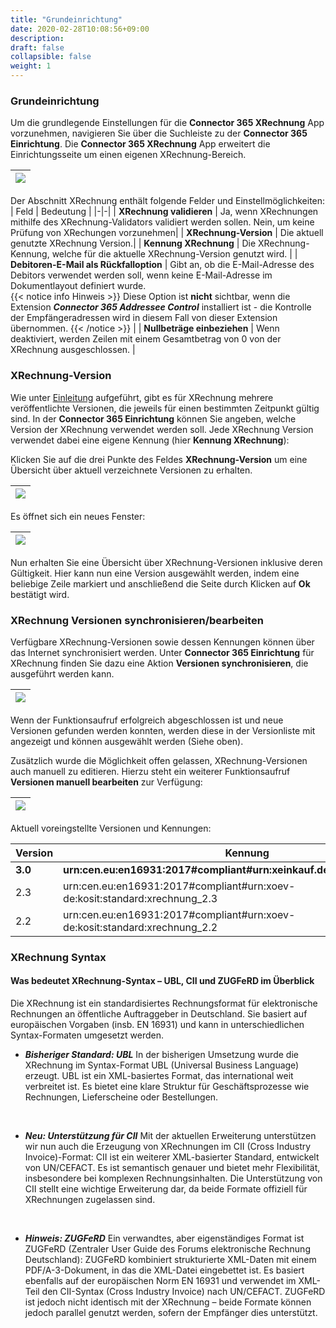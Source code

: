 ```yaml
---
title: "Grundeinrichtung"
date: 2020-02-28T10:08:56+09:00
description: 
draft: false
collapsible: false
weight: 1
---
```

### Grundeinrichtung

Um die grundlegende Einstellungen für die **Connector 365 XRechnung** App vorzunehmen, navigieren Sie über die Suchleiste
zu der **Connector 365 Einrichtung**. 
Die **Connector 365 XRechnung** App erweitert die Einrichtungsseite um einen eigenen XRechnung-Bereich.

|![](/images/apps/XRechnung/de/xr-setup.png)|
|-|

Der Abschnitt XRechnung enthält folgende Felder und Einstellmöglichkeiten:
| Feld | Bedeutung |
|-|-|
| **XRechnung validieren** | Ja, wenn XRechnungen mithilfe des XRechnung-Validators validiert werden sollen. Nein, um keine Prüfung von XRechungen vorzunehmen|
| **XRechnung-Version** | Die aktuell genutzte XRechnung Version.|
| **Kennung XRechnung** | Die XRechnung-Kennung, welche für die aktuelle XRechnung-Version genutzt wird. |
| **Debitoren-E-Mail als Rückfalloption** | Gibt an, ob die E-Mail-Adresse des Debitors verwendet werden soll, wenn keine E-Mail-Adresse im Dokumentlayout definiert wurde. <br> {{< notice info Hinweis >}} Diese Option ist **nicht** sichtbar, wenn die Extension ***Connector 365 Addressee Control*** installiert ist - die Kontrolle der Empfängeradressen wird in diesem Fall von dieser Extension übernommen. {{< /notice >}} |
| **Nullbeträge einbeziehen** | Wenn deaktiviert, werden Zeilen mit einem Gesamtbetrag von 0 von der XRechnung ausgeschlossen. |
### XRechnung-Version

Wie unter [Einleitung](de-de/apps/xrechnung/first-steps/introduction/) aufgeführt, gibt es für XRechnung mehrere veröffentlichte Versionen, die jeweils für einen bestimmten Zeitpunkt gültig sind. 
In der **Connector 365 Einrichtung** können Sie angeben, welche Version der XRechnung verwendet werden soll. Jede XRechnung Version verwendet dabei eine eigene Kennung (hier **Kennung XRechnung**):


Klicken Sie auf die drei Punkte des Feldes **XRechnung-Version** um eine Übersicht über aktuell verzeichnete Versionen zu erhalten.

|![](images/apps/XRechnung/de/xr_version_assist_de.png)|
|-|

Es öffnet sich ein neues Fenster:

|![](images/apps/XRechnung/de/xr_version_page_de.png)|
|-|

Nun erhalten Sie eine Übersicht über XRechnung-Versionen inklusive deren Gültigkeit. 
Hier kann nun eine Version ausgewählt werden, indem eine beliebige Zeile markiert und anschließend die Seite durch Klicken auf **Ok** bestätigt wird.

### XRechnung Versionen synchronisieren/bearbeiten

Verfügbare XRechnung-Versionen sowie dessen Kennungen können über das Internet synchronisiert werden.
Unter **Connector 365 Einrichtung** für XRechnung finden Sie dazu eine Aktion **Versionen synchronisieren**, die ausgeführt werden kann.

|![](images/apps/XRechnung/de/xr_update_version_de.png)|
|-|

Wenn der Funktionsaufruf erfolgreich abgeschlossen ist und neue Versionen gefunden werden konnten, werden diese in der Versionliste mit angezeigt und können ausgewählt werden (Siehe oben).

Zusätzlich wurde die Möglichkeit offen gelassen, XRechnung-Versionen auch manuell zu editieren. Hierzu steht ein weiterer Funktionsaufruf **Versionen manuell bearbeiten** zur Verfügung:

|![](images/apps/XRechnung/de/xr_update_version_manually_de.png)|
|-|

Aktuell voreingstellte Versionen und Kennungen:

| Version | Kennung | Gültig ab |
|-|-|-|
| **3.0** | **urn:cen.eu:en16931:2017#compliant#urn:xeinkauf.de:kosit:xrechnung_3.0** | 01.02.2024 |
| 2.3 | urn:cen.eu:en16931:2017#compliant#urn:xoev-de:kosit:standard:xrechnung_2.3 | 01.08.2023 |
| 2.2 | urn:cen.eu:en16931:2017#compliant#urn:xoev-de:kosit:standard:xrechnung_2.2 | 01.02.2023 |

### XRechnung Syntax
<a id="xrechnung-syntax"></a>

#### Was bedeutet XRechnung-Syntax – UBL, CII und ZUGFeRD im Überblick

Die XRechnung ist ein standardisiertes Rechnungsformat für elektronische Rechnungen an öffentliche Auftraggeber in Deutschland. Sie basiert auf europäischen Vorgaben (insb. EN 16931) und kann in unterschiedlichen Syntax-Formaten umgesetzt werden.

- ***Bisheriger Standard: UBL***
In der bisherigen Umsetzung wurde die XRechnung im Syntax-Format UBL (Universal Business Language) erzeugt.
UBL ist ein XML-basiertes Format, das international weit verbreitet ist.
Es bietet eine klare Struktur für Geschäftsprozesse wie Rechnungen, Lieferscheine oder Bestellungen.
<br>

- ***Neu: Unterstützung für CII***
Mit der aktuellen Erweiterung unterstützen wir nun auch die Erzeugung von XRechnungen im CII (Cross Industry Invoice)-Format:
CII ist ein weiterer XML-basierter Standard, entwickelt von UN/CEFACT.
Es ist semantisch genauer und bietet mehr Flexibilität, insbesondere bei komplexen Rechnungsinhalten.
Die Unterstützung von CII stellt eine wichtige Erweiterung dar, da beide Formate offiziell für XRechnungen zugelassen sind.
<br>

- ***Hinweis: ZUGFeRD***
Ein verwandtes, aber eigenständiges Format ist ZUGFeRD (Zentraler User Guide des Forums elektronische Rechnung Deutschland):
ZUGFeRD kombiniert strukturierte XML-Daten mit einem PDF/A-3-Dokument, in das die XML-Datei eingebettet ist.
Es basiert ebenfalls auf der europäischen Norm EN 16931 und verwendet im XML-Teil den CII-Syntax (Cross Industry Invoice) nach UN/CEFACT.
ZUGFeRD ist jedoch nicht identisch mit der XRechnung – beide Formate können jedoch parallel genutzt werden, sofern der Empfänger dies unterstützt.